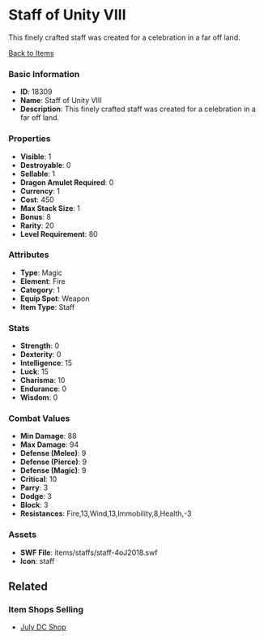 # Staff of Unity VIII

This finely crafted staff was created for a celebration in a far off land.

[Back to Items](../items.md)

### Basic Information

- **ID**: 18309
- **Name**: Staff of Unity VIII
- **Description**: This finely crafted staff was created for a celebration in a far off land.

### Properties

- **Visible**: 1
- **Destroyable**: 0
- **Sellable**: 1
- **Dragon Amulet Required**: 0
- **Currency**: 1
- **Cost**: 450
- **Max Stack Size**: 1
- **Bonus**: 8
- **Rarity**: 20
- **Level Requirement**: 80

### Attributes

- **Type**: Magic
- **Element**: Fire
- **Category**: 1
- **Equip Spot**: Weapon
- **Item Type**: Staff

### Stats

- **Strength**: 0
- **Dexterity**: 0
- **Intelligence**: 15
- **Luck**: 15
- **Charisma**: 10
- **Endurance**: 0
- **Wisdom**: 0

### Combat Values

- **Min Damage**: 88
- **Max Damage**: 94
- **Defense (Melee)**: 9
- **Defense (Pierce)**: 9
- **Defense (Magic)**: 9
- **Critical**: 10
- **Parry**: 3
- **Dodge**: 3
- **Block**: 3
- **Resistances**: Fire,13,Wind,13,Immobility,8,Health,-3

### Assets

- **SWF File**: items/staffs/staff-4oJ2018.swf
- **Icon**: staff

## Related

### Item Shops Selling

- [July DC Shop](../item-shops/599-july-dc-shop.md)

